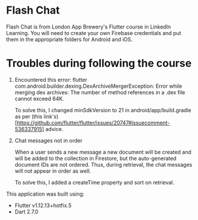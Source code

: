 # Flash Chat

Flash Chat is from London App Brewery's Flutter course in LinkedIn Learning.
You will need to create your own Firebase credentials and put them in the appropriate folders for Android and iOS.

# Troubles during following the course
1. Encountered this error:
flutter com.android.builder.dexing.DexArchiveMergerException: Error while merging dex archives: The number of method references in a .dex file cannot exceed 64K.

   To solve this, I changed minSdkVersion to 21 in android/app/build.gradle as per (this link's)             [https://github.com/flutter/flutter/issues/20747#issuecomment-536337915] advice.

2. Chat messages not in order

   When a user sends a new message a new document will be created and will be added to the collection in Firestore, but the auto-generated document IDs are not ordered. Thus, during retrieval, the chat messages will not appear in order as well.

   To solve this, I added a createTime property and sort on retrieval.

This application was built using:
- Flutter v1.12.13+hotfix.5
- Dart 2.7.0
